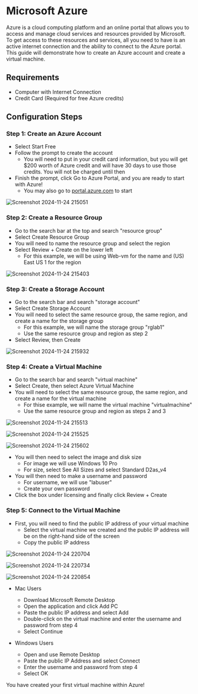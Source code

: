 <p align="center">
     

</p>

<h1>Microsoft Azure</h1>
Azure is a cloud computing platform and an online portal that allows you to access and manage cloud services and resources provided by Microsoft. To get access to these resources and services, all you need to have is an active internet connection and the ability to connect to the Azure portal. This guide will demonstrate how to create an Azure account and create a virtual machine.

<h2>Requirements</h2>

- Computer with Internet Connection
- Credit Card (Required for free Azure credits)

<h2>Configuration Steps</h2>


<h3>Step 1: Create an Azure Account</h3>

- Select Start Free
- Follow the prompt to create the account 
     - You will need to put in your credit card information, but you will get $200 worth of Azure credit and will have 30 days to use those credits. You will not be charged until then
- Finish the prompt, click Go to Azure Portal, and you are ready to start with Azure!
     - You may also go to [portal.azure.com](https://www.portal.azure.com) to start

![Screenshot 2024-11-24 215051](https://github.com/user-attachments/assets/52ee6570-12bb-4f6a-b673-d5a45c27e7b5)




<h3>Step 2: Create a Resource Group</h3>

- Go to the search bar at the top and search "resource group"
- Select Create Resource Group
- You will need to name the resource group and select the region 
- Select Review + Create on the lower left
    - For this example, we will be using Web-vm for the name and (US) East US 1 for the region

![Screenshot 2024-11-24 215403](https://github.com/user-attachments/assets/0ac74596-7169-4c07-b20c-4eb1596062dd)




<h3>Step 3: Create a Storage Account</h3>

- Go to the search bar and search "storage account"
- Select Create Storage Account
- You will need to select the same resource group, the same region, and create a name for the storage group
    - For this example, we will name the storage group "rglab1"
    - Use the same resource group and region as step 2
- Select Review, then Create



![Screenshot 2024-11-24 215932](https://github.com/user-attachments/assets/b880adb5-0550-4f7c-a3fb-e2198a9fff01)



<h3>Step 4: Create a Virtual Machine</h3>
     
- Go to the search bar and search "virtual machine"
- Select Create, then select Azure Virtual Machine
- You will need to select the same resource group, the same region, and create a name for the virtual machine
    - For thise example, we will name the virtual machine "virtualmachine"
    - Use the same resource group and region as steps 2 and 3

![Screenshot 2024-11-24 215513](https://github.com/user-attachments/assets/ee0a9a8c-ba5b-48cf-9a1b-c451e856a9ec)

![Screenshot 2024-11-24 215525](https://github.com/user-attachments/assets/612bc7dd-b922-457b-a7d7-328550a2b6df)


![Screenshot 2024-11-24 215602](https://github.com/user-attachments/assets/41ab1e7e-01a5-4b3e-b949-16050448f1a9)



* You will then need to select the image and disk size
    - For image we will use Windows 10 Pro
    - For size, select See All Sizes and select Standard D2as_v4
* You will then need to make a username and password
    - For username, we will use "labuser"
    - Create your own password
* Click the box under licensing and finally click Review + Create 


<h3>Step 5: Connect to the Virtual Machine</h3>

- First, you will need to find the public IP address of your virtual machine
   - Select the virtual machine we created and the public IP address will be on the right-hand side of the screen
   - Copy the public IP address

![Screenshot 2024-11-24 220704](https://github.com/user-attachments/assets/769ca32c-744e-42f5-8790-f619c597e2f9)

![Screenshot 2024-11-24 220734](https://github.com/user-attachments/assets/32a508d6-391a-4132-b941-92280303c5c4)


![Screenshot 2024-11-24 220854](https://github.com/user-attachments/assets/21a6e24e-6781-4fd9-a151-d66d9c975e62)




* Mac Users 
   - Download Microsoft Remote Desktop
   - Open the application and click Add PC
   - Paste the public IP address and select Add
   - Double-click on the virtual machine and enter the username and password from step 4
   - Select Continue
   
* Windows Users
     - Open and use Remote Desktop
     - Paste the public IP Address and select Connect
     - Enter the username and password from step 4
     - Select OK







You have created your first virtual machine within Azure!




